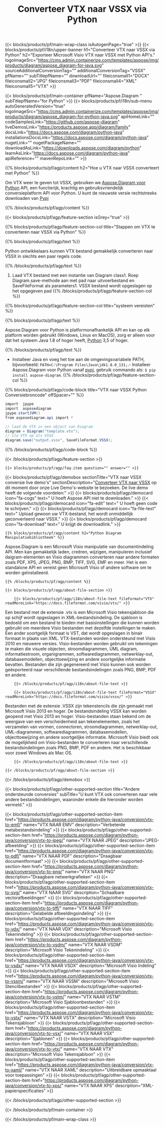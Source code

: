 ﻿---
title: Converteer VTX naar VSSX via Python 
weight: 1960
url: /nl/python-java/conversion/vtx-to-vssx/ 
description: Voorbeeld Python conversiecode voor VTX formaat naar VSSX bestand. Gebruik deze voorbeeldcode om VTX naar VSSX te converteren binnen een op Python gebaseerde toepassing.
---
{{< blocks/products/pf/main-wrap-class isAutogenPage="true" >}}
{{< blocks/products/pf/i18n/upper-banner h1="Converteer VTX naar VSSX via Python" h2="Exporteer Microsoft Visio VTX naar VSSX met Python API\'s." logoImageSrc="https://cms.admin.containerize.com/templates/aspose/img/products/diagram/aspose_diagram-for-java.svg" sourceAdditionalConversionTag="" additionalConversionTag="VSSX" pfName="" subTitlepfName="" downloadUrl="" fileiconsmall1="DOCX" fileiconsmall2="JPG" fileiconsmall3="PDF" fileiconsmall4="XML" fileiconsmall5="VTX" >}}

{{< blocks/products/pf/main-container pfName="Aspose.Diagram " subTitlepfName="for Python" >}}
{{< blocks/products/pf/i18n/sub-menu autoGeneratedVersion="true" logoImageSrc="https://cms.admin.containerize.com/templates/aspose/img/products/diagram/aspose_diagram-for-python-java.svg" apiHomeLink="" codeSamplesLink="https://github.com/aspose-diagram" liveDemosLink="https://products.aspose.app/diagram/family" docsLink="https://docs.aspose.com/diagram/python-java" installationsDocsLink="https://docs.aspose.com/diagram/python-java" nugetLink="" nugetPackageName="" downloadAsLink="https://downloads.aspose.com/diagram/python" learnAsLink="https://docs.aspose.com/diagram/python-java" apiReference="" mavenRepoLink="" >}}

{{% blocks/products/pf/agp/content h2="Hoe u VTX naar VSSX converteert met Python" %}}

 Om VTX weer te geven tot VSSX, gebruiken we
 [Aspose.Diagram voor Python](https://products.aspose.com/diagram/python-java/) 
 API, een functierijk, krachtig en gebruiksvriendelijk conversieplatform API voor Python. U kunt de nieuwste versie rechtstreeks downloaden van
 [Pypi](https://pypi.org/project/aspose-diagram/) 

{{% /blocks/products/pf/agp/content %}}

{{< blocks/products/pf/agp/feature-section isGrey="true" >}}

{{% blocks/products/pf/agp/feature-section-col title="Stappen om VTX te converteren naar VSSX via Python" %}}

{{% blocks/products/pf/agp/text %}}

 Python ontwikkelaars kunnen VTX bestand gemakkelijk converteren naar VSSX in slechts een paar regels code.

{{% /blocks/products/pf/agp/text %}}

1. Laad VTX bestand met een instantie van Diagram class1. Roep Diagram.save-methode aan met pad naar uitvoerbestand en SaveFileFormat als parameters1. VSSX bestand wordt opgeslagen op het opgegeven pad
{{% /blocks/products/pf/agp/feature-section-col %}}

{{% blocks/products/pf/agp/feature-section-col title="systeem vereisten" %}}

{{% blocks/products/pf/agp/text %}}

 Aspose.Diagram voor Python is platformonafhankelijk API en kan op elk platform worden gebruikt (Windows, Linux en MacOS), zorg er alleen voor dat het systeem Java 1.8 of hoger heeft, [Python](https://www.python.org/downloads/) 3,5 of hoger. 
 
{{% /blocks/products/pf/agp/text %}}

- Installeer Java en voeg het toe aan de omgevingsvariabele PATH, bijvoorbeeld: <code>PATH=C:\Program Files\Java\jdk1.8.0_131;</code>.- Installeer Aspose.Diagram voor Python vanaf <a href="https://pypi.org/project/aspose-diagram/">pypi</a>, gebruik commando als: <code>$ pip install aspose-diagram</code>.
{{% /blocks/products/pf/agp/feature-section-col %}}

{{% blocks/products/pf/agp/code-block title="VTX naar VSSX Python Conversiebroncode" offSpacer="" %}}

```cs
import  jpype     
import  asposediagram     
jpype.startJVM() 
from asposediagram.api import *

// laad de VTX in een object van Diagram 
diagram = Diagram("template.vtx");
// sla VTX op als VSSX 
diagram.save("output.vssx", SaveFileFormat.VSSX);   


```

{{% /blocks/products/pf/agp/code-block %}}

{{< /blocks/products/pf/agp/feature-section >}}

    {{< blocks/products/pf/agp/faq-item question="" answer="" >}}
 

<!-- aboutfile Starts -->

{{< blocks/products/pf/agp/demobox sectionTitle="VTX naar VSSX conversie live demo\'s" sectionDescription="[Converteer VTX naar VSSX](https://products.aspose.app/diagram/conversion/vtx-to-vssx) op dit moment door onze Live Demo\'s-website te bezoeken. De live demo heeft de volgende voordelen:" >}}
        {{< blocks/products/pf/agp/democard icon="fa-cogs" text=" U hoeft Aspose API niet te downloaden." >}}
        {{< blocks/products/pf/agp/democard icon="fa-edit" text=" U hoeft geen code te schrijven." >}}
        {{< blocks/products/pf/agp/democard icon="fa-file-text" text=" Upload gewoon uw VTX-bestand, het wordt onmiddellijk geconverteerd naar VSSX." >}}
        {{< blocks/products/pf/agp/democard icon="fa-download" text=" U krijgt de downloadlink." >}}

    {{% blocks/products/pf/agp/content h2="Python Diagram Manipulatiebibliotheek" %}}

 Aspose.Diagram is een Microsoft Visio manipulatie van documentindeling API. Men kan gemakkelijk laden, creëren, wijzigen, manipuleren inclusief daigram-elementen en Visio diagrammen converteren naar andere formaten zoals PDF, XPS, JPEG, PNG, BMP, TIFF, SVG, EMF en meer. Het is een standalone API en vereist geen Microsoft Visio of andere software om te worden geïnstalleerd.  



    {{% /blocks/products/pf/agp/content %}}

    {{< blocks/products/pf/agp/about-file-section >}}

        {{< blocks/products/pf/agp/i18n/about-file-text fileFormat="VTX" readMoreLink="https://docs.fileformat.com/visio/vtx/" >}}

Een bestand met de extensie .vtx is een Microsoft Visio tekensjabloon die op schijf wordt opgeslagen in XML-bestandsindeling. De sjabloon is bedoeld om een bestand te bieden met basisinstellingen die kunnen worden gebruikt om meerdere Visio bestanden met dezelfde instellingen te maken. Een ander soortgelijk formaat is VST, dat wordt opgeslagen in binair formaat in plaats van XML. VTX-bestanden worden ondersteund met Visio 2010 en nieuwere versies. Visio-bestanden worden gebruikt om tekeningen te maken die visuele objecten, stroomdiagrammen, UML diagram, informatiestroom, organigrammen, softwarediagrammen, netwerklay-out, databasemodellen, objecttoewijzing en andere soortgelijke informatie bevatten. Bestanden die zijn gegenereerd met Visio kunnen ook worden geëxporteerd naar verschillende bestandsindelingen zoals PNG, BMP, PDF en andere. 


        {{< /blocks/products/pf/agp/i18n/about-file-text >}}

        {{< blocks/products/pf/agp/i18n/about-file-text fileFormat="VSSX" readMoreLink="https://docs.fileformat.com/visio/vssx/" >}}

Bestanden met de extensie .VSSX zijn tekenstencils die zijn gemaakt met Microsoft Visio 2013 en hoger. De bestandsindeling VSSX kan worden geopend met Visio 2013 en hoger. Visio-bestanden staan bekend om de weergave van een verscheidenheid aan tekenelementen, zoals het verzamelen van vormen, connectoren, stroomdiagrammen, netwerklay-out, UML-diagrammen, softwarediagrammen, databasemodellen, objecttoewijzing en andere soortgelijke informatie. Microsoft Visio biedt ook de mogelijkheid om Visio-bestanden te converteren naar verschillende bestandsindelingen zoals PNG, BMP, PDF en andere. Het is beschikbaar voor zowel Windows als Mac OS. 


        {{< /blocks/products/pf/agp/i18n/about-file-text >}}

    {{< /blocks/products/pf/agp/about-file-section >}}

{{< /blocks/products/pf/agp/demobox >}}

<!-- aboutfile Ends -->

{{< blocks/products/pf/agp/other-supported-section title="Andere ondersteunde conversies" subTitle="U kunt VTX ook converteren naar vele andere bestandsindelingen, waaronder enkele die hieronder worden vermeld." >}}

{{< blocks/products/pf/agp/other-supported-section-item href="https://products.aspose.com/diagram/python-java/conversion/vtx-to-emf/" name="VTX NAAR EMV" description="Verbeterde metabestandsindeling" >}}
{{< blocks/products/pf/agp/other-supported-section-item href="https://products.aspose.com/diagram/python-java/conversion/vtx-to-jpeg/" name="VTX NAAR JPEG" description="JPEG-afbeelding" >}}
{{< blocks/products/pf/agp/other-supported-section-item href="https://products.aspose.com/diagram/python-java/conversion/vtx-to-pdf/" name="VTX NAAR PDF" description="Draagbaar documentformaat" >}}
{{< blocks/products/pf/agp/other-supported-section-item href="https://products.aspose.com/diagram/python-java/conversion/vtx-to-png/" name="VTX NAAR PNG" description="Draagbare netwerkgrafieken" >}}
{{< blocks/products/pf/agp/other-supported-section-item href="https://products.aspose.com/diagram/python-java/conversion/vtx-to-svg/" name="VTX NAAR SVG" description="Schaalbare vectorafbeeldingen" >}}
{{< blocks/products/pf/agp/other-supported-section-item href="https://products.aspose.com/diagram/python-java/conversion/vtx-to-tiff/" name="VTX NAAR TIFF" description="Gelabelde afbeeldingsindeling" >}}
{{< blocks/products/pf/agp/other-supported-section-item href="https://products.aspose.com/diagram/python-java/conversion/vtx-to-vdx/" name="VTX NAAR VDX" description="Microsoft Visio Tekenindeling" >}}
{{< blocks/products/pf/agp/other-supported-section-item href="https://products.aspose.com/diagram/python-java/conversion/vtx-to-vsdm/" name="VTX NAAR VSDM" description="Microsoft Visio Tekenindeling" >}}
{{< blocks/products/pf/agp/other-supported-section-item href="https://products.aspose.com/diagram/python-java/conversion/vtx-to-vsdx/" name="VTX NAAR VSDX" description="Microsoft Visio Indeling" >}}
{{< blocks/products/pf/agp/other-supported-section-item href="https://products.aspose.com/diagram/python-java/conversion/vtx-to-vssm/" name="VTX NAAR VSSM" description="Microsoft Visio Stencilbestanden" >}}
{{< blocks/products/pf/agp/other-supported-section-item href="https://products.aspose.com/diagram/python-java/conversion/vtx-to-vstm/" name="VTX NAAR VSTM" description="Microsoft Visio Sjabloonbestanden" >}}
{{< blocks/products/pf/agp/other-supported-section-item href="https://products.aspose.com/diagram/python-java/conversion/vtx-to-vstx/" name="VTX NAAR VSTX" description="Microsoft Visio Tekensjabloon" >}}
{{< blocks/products/pf/agp/other-supported-section-item href="https://products.aspose.com/diagram/python-java/conversion/vtx-to-vsx/" name="VTX NAAR VSX" description="Sjablonen" >}}
{{< blocks/products/pf/agp/other-supported-section-item href="https://products.aspose.com/diagram/python-java/conversion/vtx-to-vtx/" name="VTX NAAR VTX" description="Microsoft Visio Tekensjabloon" >}}
{{< blocks/products/pf/agp/other-supported-section-item href="https://products.aspose.com/diagram/python-java/conversion/vtx-to-xaml/" name="VTX NAAR XAML" description="Uitbreidbare opmaaktaal voor toepassingen" >}}
{{< blocks/products/pf/agp/other-supported-section-item href="https://products.aspose.com/diagram/python-java/conversion/vtx-to-xps/" name="VTX NAAR XPS" description="XML-papierspecificaties" >}}

{{< /blocks/products/pf/agp/other-supported-section >}}

{{< /blocks/products/pf/main-container >}}
    
{{< /blocks/products/pf/main-wrap-class >}}